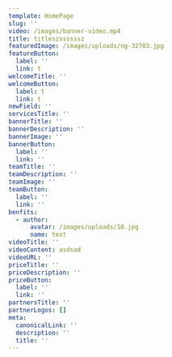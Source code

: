 ```yaml
---
template: HomePage
slug: ''
video: /images/banner-video.mp4
title: titleszssssssz
featuredImage: /images/uploads/ng-32703.jpg
featureButton:
  label: ''
  link: t
welcomeTitle: ''
welcomeButton:
  label: t
  link: t
newField: ''
servicesTitle: ''
bannerTitle: ''
bannerDescription: ''
bannerImage: ''
bannerButton:
  label: ''
  link: ''
teamTitle: ''
teamDescription: ''
teamImage: ''
teamButton:
  label: ''
  link: ''
benfits:
  - author:
      avatar: /images/uploads/10.jpg
      name: test
videoTitle: ''
videoContent: asdsad
videoURL: ''
priceTitle: ''
priceDescription: ''
priceButton:
  label: ''
  link: ''
partnersTitle: ''
partnerLogos: []
meta:
  canonicalLink: ''
  description: ''
  title: ''
---
```



